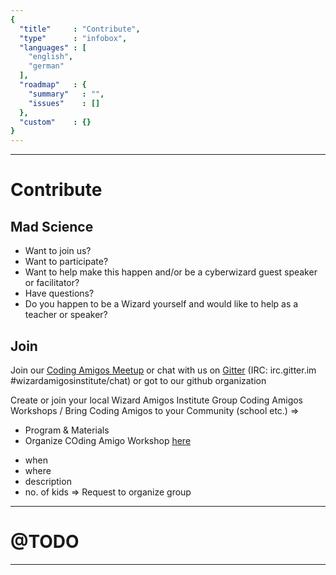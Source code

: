 ```yaml
---
{
  "title"     : "Contribute",
  "type"      : "infobox",
  "languages" : [
    "english",
    "german"
  ],
  "roadmap"   : {
    "summary"   : "",
    "issues"    : []
  },
  "custom"    : {}
}
---
```


---
[](@english)
# Contribute

## Mad Science
* Want to join us?
* Want to participate?
* Want to help make this happen and/or be a cyberwizard guest speaker or facilitator?
* Have questions?
* Do you happen to be a Wizard yourself and would like to help as a teacher or speaker?

## Join
Join our [Coding Amigos Meetup](http://meetup.com/codingamigos) or chat with us on [Gitter](https://gitter.im/wizardamigosinstitute/chat) (IRC: irc.gitter.im #wizardamigosinstitute/chat) or got to our github organization

Create or join your local Wizard Amigos Institute Group
Coding Amigos Workshops / Bring Coding Amigos to your Community (school etc.) =>
* Program & Materials
* Organize COding Amigo Workshop [here](...)
- when
- where
- description
- no. of kids
=> Request to organize group

---
[](@german)
# @TODO

---
